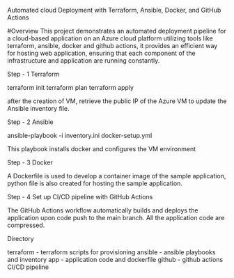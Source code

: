 Automated cloud Deployment with Terraform, Ansible, Docker, and GitHub Actions

#Overview This project demonstrates an automated deployment pipeline for a cloud-based application on an Azure cloud platform utilizing tools like terraform, ansible, docker and github actions, it provides an efficient way for hosting web application, ensuring that each component of the infrastructure and application are running constantly.

Step - 1 Terraform

terraform init terraform plan terraform apply

after the creation of VM, retrieve the public IP of the Azure VM to update the Ansible inventory file.

Step - 2 Ansible

ansible-playbook -i inventory.ini docker-setup.yml

This playbook installs docker and configures the VM environment

Step - 3 Docker

A Dockerfile is used to develop a container image of the sample application, python file is also created for hosting the sample application.

Step - 4 Set up CI/CD pipeline with GitHub Actions

The GitHub Actions workflow automatically builds and deploys the application upon code push to the main branch. All the application code are compressed.

Directory

terraform - terraform scripts for provisioning
ansible - ansible playbooks and inventory
app - application code and dockerfile
github - github actions CI/CD pipeline

